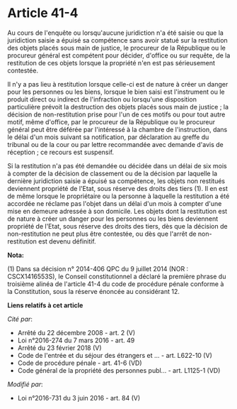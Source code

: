 # Article 41-4

Au cours de l'enquête ou lorsqu'aucune juridiction n'a été saisie ou que la juridiction saisie a épuisé sa compétence sans
avoir statué sur la restitution des objets placés sous main de justice, le procureur de la République ou le procureur général
est compétent pour décider, d'office ou sur requête, de la restitution de ces objets lorsque la propriété n'en est pas
sérieusement contestée.

Il n'y a pas lieu à restitution lorsque celle-ci est de nature à créer un danger pour les personnes ou les biens, lorsque le
bien saisi est l'instrument ou le produit direct ou indirect de l'infraction ou lorsqu'une disposition particulière prévoit
la destruction des objets placés sous main de justice ; la décision de non-restitution prise pour l'un de ces motifs ou pour
tout autre motif, même d'office, par le procureur de la République ou le procureur général peut être déférée par l'intéressé
à la chambre de l'instruction, dans le délai d'un mois suivant sa notification, par déclaration au greffe du tribunal ou de
la cour ou par lettre recommandée avec demande d'avis de réception ; ce recours est suspensif. 

Si la restitution n'a pas été demandée ou décidée dans un délai de six mois à compter de la décision de classement ou de la
décision par laquelle la dernière juridiction saisie a épuisé sa compétence, les objets non restitués deviennent propriété de
l'Etat, sous réserve des droits des tiers (1). Il en est de même lorsque le propriétaire ou la personne à laquelle la
restitution a été accordée ne réclame pas l'objet dans un délai d'un mois à compter d'une mise en demeure adressée à son
domicile. Les objets dont la restitution est de nature à créer un danger pour les personnes ou les biens deviennent propriété
de l'Etat, sous réserve des droits des tiers, dès que la décision de non-restitution ne peut plus être contestée, ou dès que
l'arrêt de non-restitution est devenu définitif.

**Nota:**

(1) Dans sa décision n° 2014-406 QPC du 9 juillet 2014 (NOR : CSCX1416553S), le Conseil constitutionnel a déclaré la première
phrase du troisième alinéa de l'article 41-4 du code de procédure pénale conforme à la Constitution, sous la réserve énoncée
au considérant 12.

**Liens relatifs à cet article**

_Cité par_:

  - Arrêté du 22 décembre 2008 - art. 2 (V)
  - Loi n°2016-274 du 7 mars 2016 - art. 49
  - Arrêté du 23 février 2018 (V)
  - Code de l'entrée et du séjour des étrangers et ... - art. L622-10 (V)
  - Code de procédure pénale - art. 41-6 (VD)
  - Code général de la propriété des personnes publ... - art. L1125-1 (VD)

_Modifié par_:

  - Loi n°2016-731 du 3 juin 2016 - art. 84 (V)
